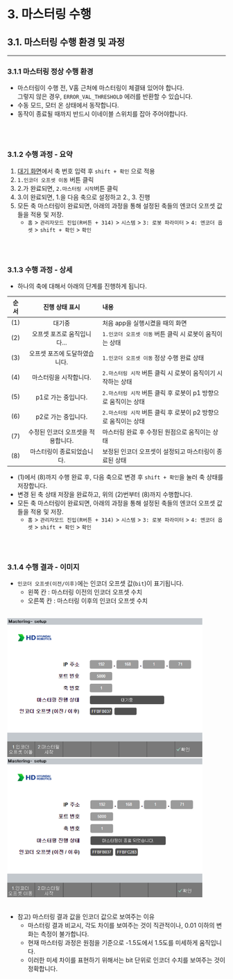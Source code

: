 # 3. 마스터링 수행
## 3.1. 마스터링 수행 환경 및 과정
---
### 3.1.1 마스터링 정상 수행 환경
- 마스터링이 수행 전, V홈 근처에 마스터링이 체결돼 있어야 합니다.
<br>그렇지 않은 경우, `ERROR_VAL_THRESHOLD` 에러를 반환할 수 있습니다.
- 수동 모드, 모터 온 상태에서 동작합니다.
- 동작이 종료될 때까지 반드시 이네이블 스위치를 잡아 주어야합니다.

<br>
<br>

### 3.1.2 수행 과정 - 요약
1. [대기 화면](../02_3_com_initialization/description.md/#231-마스터링-기능-설정)에서 축 번호 입력 후 `shift + 확인` 으로 적용
2. `1.인코더 오프셋 이동` 버튼 클릭 
3. 2.가 완료되면, `2.마스터링 시작`버튼 클릭
4. 3.이 완료되면, 1.을 다음 축으로 설정하고 2., 3. 진행
5. 모든 축 마스터링이 완료되면, 아래의 과정을 통해 설정된 축들의 엔코더 오프셋 값들을 적용 및 저장.
   - `홈` > `관리자모드 진입(R버튼 + 314)` > `시스템` > `3: 로봇 파라미터` > `4: 엔코더 옵셋` > `shift + 확인` > `확인`

<br>
<br>

### 3.1.3 수행 과정 - 상세
- 하나의 축에 대해서 아래의 단계를 진행하게 됩니다.
  
|순서|진행 상태 표시|내용|
|:---:|:---:|:---|
|(1)|대기중|처음 app을 실행시켰을 때의 화면|
|(2)|오프셋 포즈로 움직입니다...| `1.인코더 오프셋 이동` 버튼 클릭 시 로봇이 움직이는 상태 |
|(3)|오프셋 포즈에 도달하였습니다.|`1.인코더 오프셋 이동` 정상 수행 완료 상태|
|(4)|마스터링을 시작합니다.|`2.마스터링 시작` 버튼 클릭 시 로봇이 움직이기 시작하는 상태|
|(5)|p1로 가는 중입니다.|`2.마스터링 시작` 버튼 클릭 후 로봇이 p1 방향으로 움직이는 상태|
|(6)|p2로 가는 중입니다.|`2.마스터링 시작` 버튼 클릭 후 로봇이 p2 방향으로 움직이는 상태|
|(7)|수정된 인코더 오프셋을 적용합니다.|마스터링 완료 후 수정된 원점으로 움직이는 상태|
|(8)|마스터링이 종료되었습니다.|보정된 인코더 오프셋이 설정되고 마스터링이 종료된 상태|

- (1)에서 (8)까지 수행 완료 후, 다음 축으로 변경 후 `shift + 확인`을 눌러 축 상태를 저장합니다.
- 변경 된 축 상태 저장을 완료하고, 위의 (2)번부터 (8)까지 수행합니다.
- 모든 축 마스터링이 완료되면, 아래의 과정을 통해 설정된 축들의 엔코더 오프셋 값들을 적용 및 저장.
   - `홈` > `관리자모드 진입(R버튼 + 314)` > `시스템` > `3: 로봇 파라미터` > `4: 엔코더 옵셋` > `shift + 확인` > `확인`

<br>
<br>

### 3.1.4 수행 결과 - 이미지

- `인코더 오프셋(이전/이후)`에는 인코더 오프셋 값(`bit`)이 표기됩니다.
  - 왼쪽 칸 : 마스터링 이전의 인코더 오프셋 수치
  - 오른쪽 칸 : 마스터링 이후의 인코더 오프셋 수치
<br>

<div>
<img src="../03_1_mastering_step/img/kor/01_standby.png" height="320vh">
<img src="../03_1_mastering_step/img/kor/02_mastering_end.PNG" height="320vh">
</div>

<br>

- 참고) 마스터링 결과 값을 인코더 값으로 보여주는 이유
  - 마스터링 결과 비교시, 각도 차이를 보여주는 것이 직관적이나, 0.01 이하의 변화는 측정이 불가합니다. 
  - 현재 마스터링 과정은 원점을 기준으로 -1.5도에서 1.5도를 미세하게 움직입니다.
  - 이러한 미세 차이를 표현하기 위해서는 bit 단위로 인코더 수치를 보여주는 것이 정확합니다.

